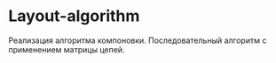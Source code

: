 # Layout-algorithm
Реализация алгоритма компоновки. Последовательный алгоритм с применением матрицы цепей.
